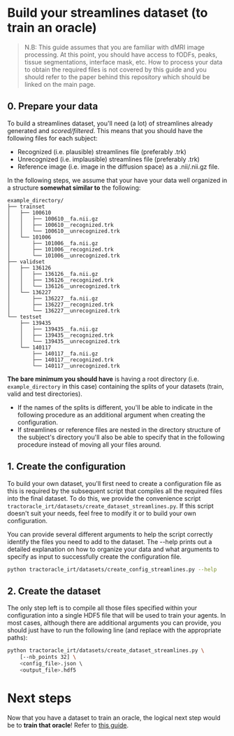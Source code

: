 # Build your streamlines dataset (to train an oracle)

> N.B: This guide assumes that you are familiar with dMRI image processing. At this point,
> you should have access to fODFs, peaks, tissue segmentations, interface mask, etc.
> How to process your data to obtain the required files is not covered by this guide
> and you should refer to the paper behind this repository which should be linked on
> the main page.

## 0. Prepare your data

To build a streamlines dataset, you'll need (a lot) of streamlines already generated and *scored/filtered*.
This means that you should have the following files for each subject:
- Recognized (i.e. plausible) streamlines file (preferably .trk)
- Unrecognized (i.e. implausible) streamlines file (preferably .trk)
- Reference image (i.e. image in the diffusion space) as a .nii/.nii.gz file.

In the following steps, we assume that your have your data well organized
in a structure **somewhat similar to** the following:
```
example_directory/
├── trainset
│   ├── 100610
│   │   ├── 100610__fa.nii.gz
│   │   ├── 100610__recognized.trk
│   │   └── 100610__unrecognized.trk
│   └── 101006
│       ├── 101006__fa.nii.gz
│       ├── 101006__recognized.trk
│       └── 101006__unrecognized.trk
├── validset
│   ├── 136126
│   │   ├── 136126__fa.nii.gz
│   │   ├── 136126__recognized.trk
│   │   └── 136126__unrecognized.trk
│   └── 136227
│       ├── 136227__fa.nii.gz
│       ├── 136227__recognized.trk
│       └── 136227__unrecognized.trk
└── testset
    ├── 139435
    │   ├── 139435__fa.nii.gz
    │   ├── 139435__recognized.trk
    │   └── 139435__unrecognized.trk
    └── 140117
        ├── 140117__fa.nii.gz
        ├── 140117__recognized.trk
        └── 140117__unrecognized.trk
```
**The bare minimum you should have** is having a root directory (i.e. `example_directory` in this case)
containing the splits of your datasets (train, valid and test directories).

- If the names of the splits is different, you'll be able to indicate in the following
procedure as an additional argument when creating the configuration.
- If streamlines or reference files are nested in the directory structure of the subject's directory
you'll also be able to specify that in the following procedure instead of moving all your files around.

## 1. Create the configuration

To build your own dataset, you'll first need to create a configuration file
as this is required by the subsequent script that compiles all the required
files into the final dataset. To do this, we provide the convenience script
`tractoracle_irt/datasets/create_dataset_streamlines.py`. If this script
doesn't suit your needs, feel free to modify it or to build your own configuration.

You can provide several different arguments to help the script correctly identify
the files you need to add to the dataset. The --help prints out a detailed explanation
on how to organize your data and what arguments to specify as input to successfully
create the configuration file.

``` bash
python tractoracle_irt/datasets/create_config_streamlines.py --help
```
## 2. Create the dataset
The only step left is to compile all those files specified within your configuration
into a single HDF5 file that will be used to train your agents. In most cases, although
there are additional arguments you can provide, you should just have to run the following
line (and replace with the appropriate paths):
``` bash
python tractoracle_irt/datasets/create_dataset_streamlines.py \
    [--nb_points 32] \  
    <config_file>.json \  
    <output_file>.hdf5
```

# Next steps
Now that you have a dataset to train an oracle, the logical next step would be to **train that oracle**! Refer to [this guide](./train_oracle.md).
